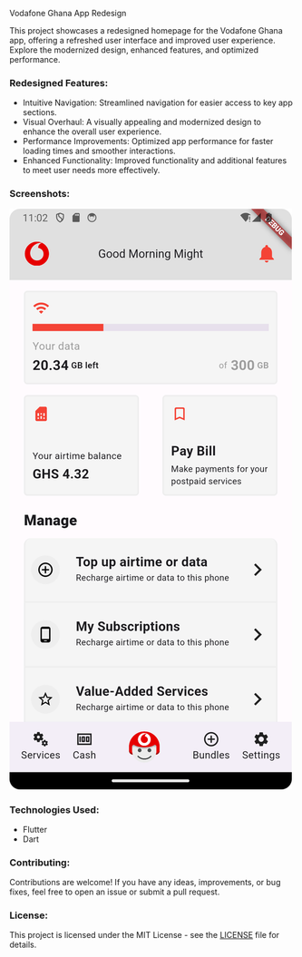 Vodafone Ghana App Redesign

This project showcases a redesigned homepage for the Vodafone Ghana app, offering a refreshed user interface and improved user experience. Explore the modernized design, enhanced features, and optimized performance.

### Redesigned Features:

- Intuitive Navigation: Streamlined navigation for easier access to key app sections.
- Visual Overhaul: A visually appealing and modernized design to enhance the overall user experience.
- Performance Improvements: Optimized app performance for faster loading times and smoother interactions.
- Enhanced Functionality: Improved functionality and additional features to meet user needs more effectively.

### Screenshots:

![3.png](3.png)

### Technologies Used:

- Flutter
- Dart

### Contributing:

Contributions are welcome! If you have any ideas, improvements, or bug fixes, feel free to open an issue or submit a pull request.

### License:

This project is licensed under the MIT License - see the [LICENSE](LICENSE) file for details.

